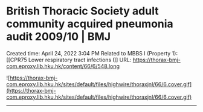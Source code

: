 # British Thoracic Society adult community acquired pneumonia audit 2009/10 | BMJ

Created time: April 24, 2022 3:04 PM
Related to MBBS I (Property 1): [[CPR75 Lower respiratory tract infections I]]
URL: https://thorax-bmj-com.eproxy.lib.hku.hk/content/66/6/548.long

![https://thorax-bmj-com.eproxy.lib.hku.hk/sites/default/files/highwire/thoraxjnl/66/6.cover.gif](https://thorax-bmj-com.eproxy.lib.hku.hk/sites/default/files/highwire/thoraxjnl/66/6.cover.gif)

---